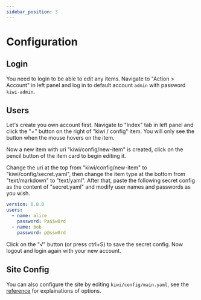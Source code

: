 ```yaml
---
sidebar_position: 3
---
```

# Configuration

## Login

You need to login to be able to edit any items. Navigate to "Action > Account" in left panel and log in to default account `admin` with password `kiwi-admin`.

## Users

Let's create you own account first. Navigate to "Index" tab in left panel and click the "+" button on the right of "kiwi / config" item. You will only see the button when the mouse hovers on the item.

Now a new item with uri "kiwi/config/new-item" is created, click on the pencil button of the item card to begin editing it.

Change the uri at the top from "kiwi/config/new-item" to "kiwi/config/secret.yaml", then change the item type at the bottom from "text/markdown" to "text/yaml". After that, paste the following secret config as the content of "secret.yaml" and modify user names and passwords as you wish.

```yaml
version: 0.8.0
users:
  - name: alice
    password: Pa$$w0rd
  - name: bob
    password: p@ssw0rd
```

Click on the "√" button (or press ctrl+S) to save the secret config. Now logout and login again with your new account.

## Site Config

You can also configure the site by editing `kiwi/config/main.yaml`, see the [reference](/docs/reference/config#main-config) for explainations of options.
